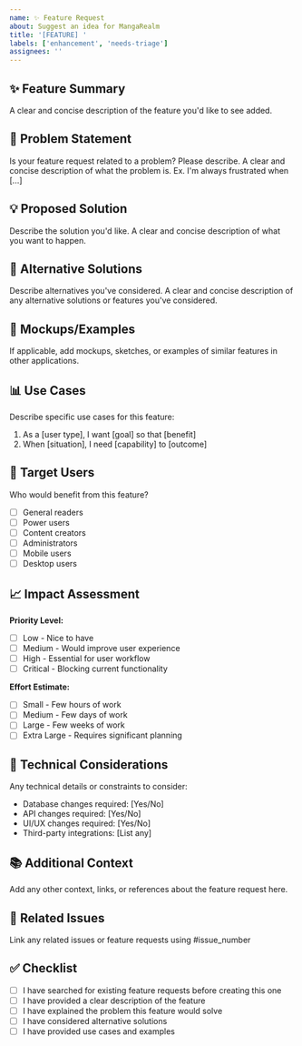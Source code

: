 ```yaml
---
name: ✨ Feature Request
about: Suggest an idea for MangaRealm
title: '[FEATURE] '
labels: ['enhancement', 'needs-triage']
assignees: ''
---
```


## ✨ Feature Summary

A clear and concise description of the feature you'd like to see added.

## 🎯 Problem Statement

Is your feature request related to a problem? Please describe.
A clear and concise description of what the problem is. Ex. I'm always frustrated when [...]

## 💡 Proposed Solution

Describe the solution you'd like.
A clear and concise description of what you want to happen.

## 🔄 Alternative Solutions

Describe alternatives you've considered.
A clear and concise description of any alternative solutions or features you've considered.

## 🎨 Mockups/Examples

If applicable, add mockups, sketches, or examples of similar features in other applications.

## 📊 Use Cases

Describe specific use cases for this feature:
1. As a [user type], I want [goal] so that [benefit]
2. When [situation], I need [capability] to [outcome]

## 🎯 Target Users

Who would benefit from this feature?
- [ ] General readers
- [ ] Power users
- [ ] Content creators
- [ ] Administrators
- [ ] Mobile users
- [ ] Desktop users

## 📈 Impact Assessment

**Priority Level:**
- [ ] Low - Nice to have
- [ ] Medium - Would improve user experience
- [ ] High - Essential for user workflow
- [ ] Critical - Blocking current functionality

**Effort Estimate:**
- [ ] Small - Few hours of work
- [ ] Medium - Few days of work
- [ ] Large - Few weeks of work
- [ ] Extra Large - Requires significant planning

## 🔧 Technical Considerations

Any technical details or constraints to consider:
- Database changes required: [Yes/No]
- API changes required: [Yes/No]
- UI/UX changes required: [Yes/No]
- Third-party integrations: [List any]

## 📚 Additional Context

Add any other context, links, or references about the feature request here.

## 🔗 Related Issues

Link any related issues or feature requests using #issue_number

## ✅ Checklist

- [ ] I have searched for existing feature requests before creating this one
- [ ] I have provided a clear description of the feature
- [ ] I have explained the problem this feature would solve
- [ ] I have considered alternative solutions
- [ ] I have provided use cases and examples
